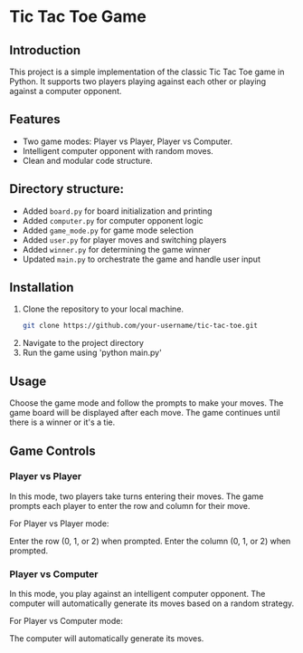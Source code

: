 # Tic Tac Toe Game

## Introduction
This project is a simple implementation of the classic Tic Tac Toe game in Python. It supports two players playing against each other or playing against a computer opponent.

## Features
- Two game modes: Player vs Player, Player vs Computer.
- Intelligent computer opponent with random moves.
- Clean and modular code structure.

## Directory structure:
- Added `board.py` for board initialization and printing
- Added `computer.py` for computer opponent logic
- Added `game_mode.py` for game mode selection
- Added `user.py` for player moves and switching players
- Added `winner.py` for determining the game winner
- Updated `main.py` to orchestrate the game and handle user input

## Installation
1. Clone the repository to your local machine.
   ```bash
   git clone https://github.com/your-username/tic-tac-toe.git
2. Navigate to the project directory
3. Run the game using 'python main.py'

## Usage
Choose the game mode and follow the prompts to make your moves. The game board will be displayed after each move. The game continues until there is a winner or it's a tie.

## Game Controls
### Player vs Player
In this mode, two players take turns entering their moves. The game prompts each player to enter the row and column for their move.

For Player vs Player mode:

Enter the row (0, 1, or 2) when prompted.
Enter the column (0, 1, or 2) when prompted.

### Player vs Computer
In this mode, you play against an intelligent computer opponent. The computer will automatically generate its moves based on a random strategy.

For Player vs Computer mode:

The computer will automatically generate its moves.